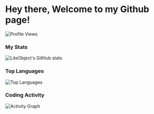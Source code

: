 # Hey there, Welcome to my Github page!



![Profile Views](https://komarev.com/ghpvc/?username=LiteObject&color=brightgreen)

### My Stats
![LiteObject's GitHub stats](https://github-readme-stats.vercel.app/api?username=LiteObject&show_icons=true&rank_icon=github&locale=en)

### Top Languages
![Top Languages](https://github-readme-stats.vercel.app/api/top-langs/?username=LiteObject&layout=compact&hide_border=true&langs_count=10&show_icons=true&theme=transparent&cache_seconds=86400)

### Coding Activity
![Activity Graph](https://github-readme-activity-graph.vercel.app/graph?username=LiteObject&theme=dracula&hide_border=true)
